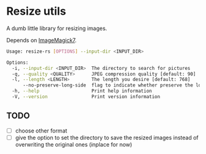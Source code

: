 # Resize utils

A dumb little library for resizing images.

Depends on [ImageMagick7](http://www.imagemagick.org/).

```bash
Usage: resize-rs [OPTIONS] --input-dir <INPUT_DIR>

Options:
  -i, --input-dir <INPUT_DIR>  The directory to search for pictures
  -q, --quality <QUALITY>      JPEG compression quality [default: 90]
  -l, --length <LENGTH>        The length you desire [default: 768]
      --no-preserve-long-side  flag to indicate whether preserve the long side. for example, for images with width > height, if this flag is set i.e. not preserve the long side, the width will be the exact length you set
  -h, --help                   Print help information
  -V, --version                Print version information
```

## TODO

- [ ] choose other format
- [ ] give the option to set the directory to save the resized images instead of overwriting the original ones (inplace for now)
